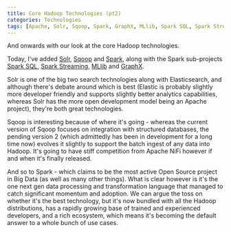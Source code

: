 ```yaml
---
title: Core Hadoop Technologies (pt2)
categories: Technologies
tags: [Apache, Solr, Sqoop, Spark, GraphX, MLlib, Spark SQL, Spark Streaming]
---
```

And onwards with our look at the core Hadoop technologies.
<!--more-->

Today, I've added [Solr](/technologies/apache-solr/), [Sqoop](/technologies/apache-sqoop/) and [Spark](/technologies/apache-spark/), along with the Spark sub-projects [Spark SQL](/technologies/apache-spark/spark-sql/), [Spark Streaming](/technologies/apache-spark/spark-streaming/), [MLlib](/technologies/apache-spark/mllib/) and [GraphX](/technologies/apache-spark/graphx/).

Solr is one of the big two search technologies along with Elasticsearch, and although there's debate around which is best (Elastic is probably slightly more developer friendly and supports slightly better analytics capabilities, whereas Solr has the more open development model being an Apache project), they're both great technologies.

Sqoop is interesting because of where it's going - whereas the current version of Sqoop focuses on integration with structured databases, the pending version 2 (which admittedly has been in development for a long time now) evolves it slightly to support the batch ingest of any data into Hadoop.  It's going to have stiff competition from Apache NiFi however if and when it's finally released.

And so to Spark - which claims to be the most active Open Source project in Big Data (as well as many other things).  What is clear however is it's the one next gen data processing and transformation language that managed to catch significant momentum and adoption.  We can argue the toss on whether it's the best technology, but it's now bundled with all the Hadoop distributions, has a rapidly growing base of trained and experienced developers, and a rich ecosystem, which means it's becoming the default answer to a whole bunch of use cases.